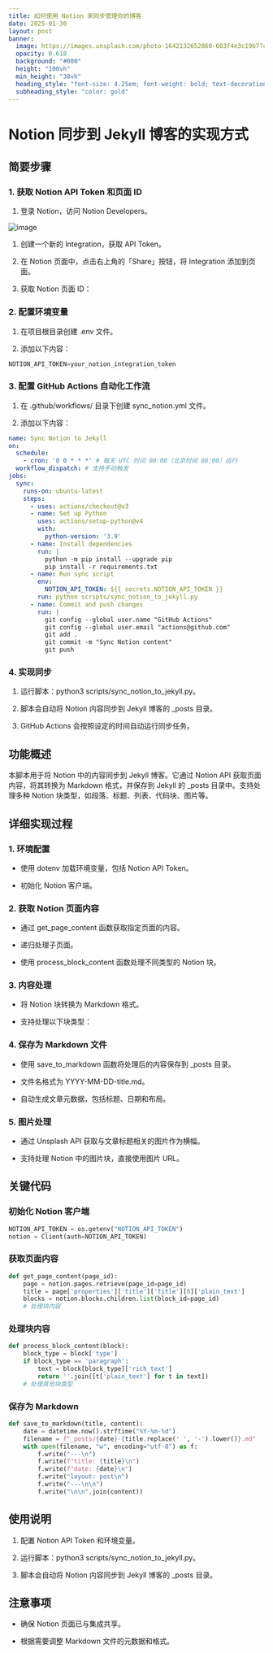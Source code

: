 ```yaml
---
title: 如何使用 Notion 来同步管理你的博客
date: 2025-01-30
layout: post
banner:
  image: https://images.unsplash.com/photo-1642132652860-603f4e3c19b7?crop=entropy&cs=tinysrgb&fit=max&fm=jpg&ixid=M3w2OTIwMzJ8MHwxfHJhbmRvbXx8fHx8fHx8fDE3MzgyNDA1Njd8&ixlib=rb-4.0.3&q=80&w=1080
  opacity: 0.618
  background: "#000"
  height: "100vh"
  min_height: "38vh"
  heading_style: "font-size: 4.25em; font-weight: bold; text-decoration: underline"
  subheading_style: "color: gold"
---
```


# Notion 同步到 Jekyll 博客的实现方式

## 简要步骤

### 1. 获取 Notion API Token 和页面 ID

1. 登录 Notion，访问 Notion Developers。

![image](https://prod-files-secure.s3.us-west-2.amazonaws.com/a7a0cc5a-89b9-4cda-8686-1fba0ca52f40/d19c1afe-dea5-4312-9333-786b0ba83054/image.png?X-Amz-Algorithm=AWS4-HMAC-SHA256&X-Amz-Content-Sha256=UNSIGNED-PAYLOAD&X-Amz-Credential=ASIAZI2LB466S3TYPMWC%2F20250130%2Fus-west-2%2Fs3%2Faws4_request&X-Amz-Date=20250130T123606Z&X-Amz-Expires=3600&X-Amz-Security-Token=IQoJb3JpZ2luX2VjEJ3%2F%2F%2F%2F%2F%2F%2F%2F%2F%2FwEaCXVzLXdlc3QtMiJHMEUCIQDH2qtcYLrmSVjTQSqWHyY5IRkfAh0f6aT9uB8O4YpfQQIgYlBPx9m2xKnyr6rSd576SlG2daDAz6HjGq7Nz%2B5sXFEqiAQIpv%2F%2F%2F%2F%2F%2F%2F%2F%2F%2FARAAGgw2Mzc0MjMxODM4MDUiDIzsdZuJi9rYcmzTQSrcA7oLnXLJivq%2FJs5YiteKskl8NEu6YWXkcLfnrO6CrwnYN0HywqS3GqApZoXj5MsB5lH1ko65wtLNZ0wIk06NpLzApTAmJurgeTpw%2FC0pMjyH%2FpbDfWDl3kn5WQXs12iCakkvwnu24HsWKqfuEjtklBQKKduTp176Ij24e2pYxDC8E5tnx%2BjFrYcIo3IeR6r3lfDxQmvDsnIJjkQ6I0sPYPPq8FaEhoQafI%2BtMELv%2BBqWLmFPdZS5OVzxyWBvOXd1pRr7545uXIaQbfBrcbKhRXPh36H%2Bv%2FMcYPZrAS%2BDEPLdcf2klZ8Wuk2%2BRITd%2F9jTQnNsJ6PBeJuCkT45w%2BGN%2FMMdj3rqrX7FOwTbWrWydHoOOUyprUN7SaUkc9ntdFyL4bCf%2BFqTM3L%2BtMTDDpepdjjdlyuMDY%2BvDSuovU8FIAFj%2BGq9xLr2dSLjeh%2Fkwd5WeGRYPSHlLjSIuegLQsc50mSTxTzANwet%2ByzXy4BiPFSOl%2BOs6ULpabg7CyZVa1ML1iafQKsf2Nxpa5nvI84zCBHzzi4hVC9SIaRB5GJKTVJGJsowJKD79aO9UmtgyrDA%2B%2B9hidThDpn3543qhZe40b%2F07RWDK%2FMSN%2F6xTYPB3OpP3RM5DhhBtSwMORcqMO%2Ff7bwGOqUBZEGQEeVb1bKhgxiM6GB8vAaFNgIKAqAswp0JEF8LBq9te%2FgmsGPU4HkhUaagRxpBy%2BB%2BTm3Bju90ze5TeEqlYif4pJTx4CRNLc2GC%2Fk65wOIp3xgWzStNF8g4ZnrsaV6US4TdjjkhssmxOE8WgVDBYKdu9qRFGfXRT7iScmPv7kFIUo0tpllp7%2F6j3SBHW1eneBqF1mqAJltpnjMZfYnrCJC17h0&X-Amz-Signature=c53125e45bda2f6576d90b432177976bcd393b2e72bdd1696f4d3a82bd94da08&X-Amz-SignedHeaders=host&x-id=GetObject)

1. 创建一个新的 Integration，获取 API Token。

1. 在 Notion 页面中，点击右上角的「Share」按钮，将 Integration 添加到页面。

1. 获取 Notion 页面 ID：


### 2. 配置环境变量

1. 在项目根目录创建 .env 文件。

1. 添加以下内容：

```javascript
NOTION_API_TOKEN=your_notion_integration_token
```

### 3. 配置 GitHub Actions 自动化工作流

1. 在 .github/workflows/ 目录下创建 sync_notion.yml 文件。

1. 添加以下内容：

```yaml
name: Sync Notion to Jekyll
on:
  schedule:
    - cron: '0 0 * * *' # 每天 UTC 时间 00:00（北京时间 08:00）运行
  workflow_dispatch: # 支持手动触发
jobs:
  sync:
    runs-on: ubuntu-latest
    steps:
      - uses: actions/checkout@v3
      - name: Set up Python
        uses: actions/setup-python@v4
        with:
          python-version: '3.9'
      - name: Install dependencies
        run: |
          python -m pip install --upgrade pip
          pip install -r requirements.txt
      - name: Run sync script
        env:
          NOTION_API_TOKEN: ${{ secrets.NOTION_API_TOKEN }}
        run: python scripts/sync_notion_to_jekyll.py
      - name: Commit and push changes
        run: |
          git config --global user.name "GitHub Actions"
          git config --global user.email "actions@github.com"
          git add .
          git commit -m "Sync Notion content"
          git push
```

### 4. 实现同步

1. 运行脚本：python3 scripts/sync_notion_to_jekyll.py。

1. 脚本会自动将 Notion 内容同步到 Jekyll 博客的 _posts 目录。

1. GitHub Actions 会按照设定的时间自动运行同步任务。

## 功能概述

本脚本用于将 Notion 中的内容同步到 Jekyll 博客。它通过 Notion API 获取页面内容，将其转换为 Markdown 格式，并保存到 Jekyll 的 _posts 目录中。支持处理多种 Notion 块类型，如段落、标题、列表、代码块、图片等。

## 详细实现过程

### 1. 环境配置

- 使用 dotenv 加载环境变量，包括 Notion API Token。

- 初始化 Notion 客户端。

### 2. 获取 Notion 页面内容

- 通过 get_page_content 函数获取指定页面的内容。

- 递归处理子页面。

- 使用 process_block_content 函数处理不同类型的 Notion 块。

### 3. 内容处理

- 将 Notion 块转换为 Markdown 格式。

- 支持处理以下块类型：


### 4. 保存为 Markdown 文件

- 使用 save_to_markdown 函数将处理后的内容保存到 _posts 目录。

- 文件名格式为 YYYY-MM-DD-title.md。

- 自动生成文章元数据，包括标题、日期和布局。

### 5. 图片处理

- 通过 Unsplash API 获取与文章标题相关的图片作为横幅。

- 支持处理 Notion 中的图片块，直接使用图片 URL。

## 关键代码

### 初始化 Notion 客户端

```python
NOTION_API_TOKEN = os.getenv("NOTION_API_TOKEN")
notion = Client(auth=NOTION_API_TOKEN)
```

### 获取页面内容

```python
def get_page_content(page_id):
    page = notion.pages.retrieve(page_id=page_id)
    title = page['properties']['title']['title'][0]['plain_text']
    blocks = notion.blocks.children.list(block_id=page_id)
    # 处理块内容
```

### 处理块内容

```python
def process_block_content(block):
    block_type = block['type']
    if block_type == 'paragraph':
        text = block[block_type]['rich_text']
        return ''.join([t['plain_text'] for t in text])
    # 处理其他块类型
```

### 保存为 Markdown

```python
def save_to_markdown(title, content):
    date = datetime.now().strftime("%Y-%m-%d")
    filename = f"_posts/{date}-{title.replace(' ', '-').lower()}.md"
    with open(filename, "w", encoding="utf-8") as f:
        f.write("---\n")
        f.write(f"title: {title}\n")
        f.write(f"date: {date}\n")
        f.write("layout: post\n")
        f.write("---\n\n")
        f.write("\n\n".join(content))
```

## 使用说明

1. 配置 Notion API Token 和环境变量。

1. 运行脚本：python3 scripts/sync_notion_to_jekyll.py。

1. 脚本会自动将 Notion 内容同步到 Jekyll 博客的 _posts 目录。

## 注意事项

- 确保 Notion 页面已与集成共享。

- 根据需要调整 Markdown 文件的元数据和格式。